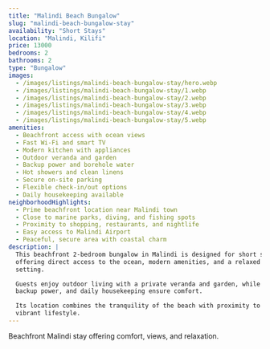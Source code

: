 ```yaml
---
title: "Malindi Beach Bungalow"
slug: "malindi-beach-bungalow-stay"
availability: "Short Stays"
location: "Malindi, Kilifi"
price: 13000
bedrooms: 2
bathrooms: 2
type: "Bungalow"
images:
  - /images/listings/malindi-beach-bungalow-stay/hero.webp
  - /images/listings/malindi-beach-bungalow-stay/1.webp
  - /images/listings/malindi-beach-bungalow-stay/2.webp
  - /images/listings/malindi-beach-bungalow-stay/3.webp
  - /images/listings/malindi-beach-bungalow-stay/4.webp
  - /images/listings/malindi-beach-bungalow-stay/5.webp
amenities:
  - Beachfront access with ocean views
  - Fast Wi-Fi and smart TV
  - Modern kitchen with appliances
  - Outdoor veranda and garden
  - Backup power and borehole water
  - Hot showers and clean linens
  - Secure on-site parking
  - Flexible check-in/out options
  - Daily housekeeping available
neighborhoodHighlights:
  - Prime beachfront location near Malindi town
  - Close to marine parks, diving, and fishing spots
  - Proximity to shopping, restaurants, and nightlife
  - Easy access to Malindi Airport
  - Peaceful, secure area with coastal charm
description: |
  This beachfront 2-bedroom bungalow in Malindi is designed for short stays, 
  offering direct access to the ocean, modern amenities, and a relaxed coastal 
  setting.  

  Guests enjoy outdoor living with a private veranda and garden, while fast Wi-Fi, 
  backup power, and daily housekeeping ensure comfort.  

  Its location combines the tranquility of the beach with proximity to Malindi’s 
  vibrant lifestyle.  
---
```

Beachfront Malindi stay offering comfort, views, and relaxation.
